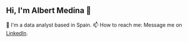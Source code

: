 ## Hi, I'm Albert Medina 👋

💼 I'm a data analyst based in Spain. 
📫 How to reach me: Message me on [LinkedIn](https://www.linkedin.com/in/albert-medina-cat/). 
